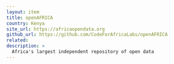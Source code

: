 ```yaml
---
layout: item
title: openAFRICA
country: Kenya
site_url: https://africaopendata.org
github_url: https://github.com/CodeForAfricaLabs/openAFRICA
related: 
description: >
  Africa's largest independent repository of open data
---
```

